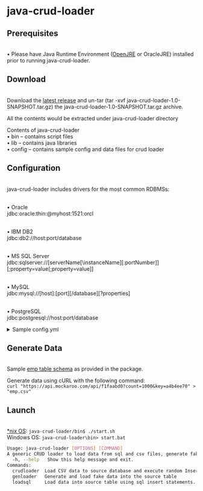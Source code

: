 # java-crud-loader

## Prerequisites

<br>• Please have Java Runtime Environment ([OpenJRE](https://openjdk.java.net/install/) or OracleJRE) installed prior to running java-crud-loader.

## Download

<br>Download the [latest release](https://github.com/viragtripathi/java-crud-loader/releases/download/v1.0/java-crud-loader-1.0-SNAPSHOT.tar.gz) and un-tar (tar -xvf java-crud-loader-1.0-SNAPSHOT.tar.gz) the java-crud-loader-1.0-SNAPSHOT.tar.gz archive.

All the contents would be extracted under java-crud-loader directory

Contents of java-crud-loader
<br>•	bin – contains script files
<br>•	lib – contains java libraries
<br>•	config – contains sample config and data files for crud loader

## Configuration

<br>java-crud-loader includes drivers for the most common RDBMSs:

<br>• Oracle
<br>jdbc:oracle:thin:@myhost:1521:orcl

<br>• IBM DB2
<br>jdbc:db2://host:port/database

<br>• MS SQL Server
<br>jdbc:sqlserver://[serverName[\instanceName][:portNumber]][;property=value[;property=value]]

<br>• MySQL
<br>jdbc:mysql://[host]:[port][/database][?properties]

<br>• PostgreSQL
<br>jdbc:postgresql://host:port/database

<details><summary>Sample config.yml</summary>
<p>

#### Sample config.yml under java-crud-loader/config folder
```yml
connections:
  source:
    username: sa #DB user
    password: Password@123 #DB password
    type: mssqlserver #this value can not be changed for mssqlserver
    jdbcUrl: "jdbc:sqlserver://127.0.0.1:1433;database=defaultdb"
    maximumPoolSize: 10 #This property controls the maximum size that the pool is allowed to reach, including both idle and in-use connections.
    minimumIdle: 2 #This property controls the maximum amount of time that a connection is allowed to sit idle in the pool. This setting only applies when minimumIdle is defined to be less than maximumPoolSize.
    tableName: dbo.emp #table name in schema.table format
    batchSize: 100 #batch size
    truncateBeforeLoad: true # default is true and the table will be truncated before initial load. Applies to both crudloader and loadsql options.
    loadQueryFile: insert.sql #insert query for loadsql option
    csvFile: emp.csv #csv data with header to load (crudloader option)
    select: select.sql #select query for the continuous crud (crudloader option). To skip select, comment it out i.e. "select: #select.sql"
    updatedSelect: updatedSelect.sql #updated select query for the continuous crud.  To skip updatedSelect, comment it out i.e. "select: #updatedSelect.sql"
    update: update.sql #update query for the continuous crud (crudloader option). To skip update, comment it out i.e. "select: #update.sql"
    delete: delete.sql #delete query for the continuous crud (crudloader option). To skip delete, comment it out i.e. "select: #delete.sql"
    #loadQuery: "select * from dbo.emp" #This can be used instead of loadQueryFile property
    iteration: 100 #number of iterations to run (crudloader option)
```

</p>
</details>

## Generate Data

<br>Sample [emp table schema](https://www.mockaroo.com/f1faabd0) as provided in the package.

Generate data using cURL with the following command:
<br>`curl "https://api.mockaroo.com/api/f1faabd0?count=1000&key=a4b4ee70" > "emp.csv"`

## Launch

<br>[*nix OS](https://en.wikipedia.org/wiki/Unix-like):
`java-crud-loader/bin$ ./start.sh`
<br>Windows OS:
`java-crud-loader\bin> start.bat`

```bash
Usage: java-crud-loader [OPTIONS] [COMMAND]
A generic CRUD loader to load data from sql and csv files, generate fake data and generate random Insert, Update and Delete events.
  -h, --help   Show this help message and exit.
Commands:
  crudloader  Load CSV data to source database and execute random Insert, Update and Delete events.
  genloader   Generate and load fake data into the source table
  loadsql     Load data into source table using sql insert statements.
```
